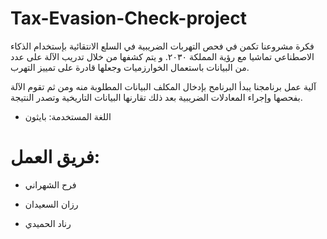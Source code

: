 # Tax-Evasion-Check-project
 فكرة مشروعنا تكمن في فحص التهربات الضريبية في السلع الانتقائية بإستخدام الذكاء الاصطناعي تماشيا مع رؤية المملكة ٢٠٣٠.  و يتم كشفها من خلال تدريب الآلة على عدد من البيانات باستعمال الخوارزميات 
وجعلها قادرة على تمييز التهرب. 

آلية عمل برنامجنا يبدأ البرنامح بإدخال المكلف البيانات المطلوبة منه ومن ثم تقوم الآلة بفحصها وإجراء المعادلات الضريبية بعد ذلك تقارنها البيانات التاريخية وتصدر النتيجة.
- اللغة المستخدمة: بايثون
# فريق العمل:
- فرح الشهراني
* رزان السعيدان 
+ رناد الحميدي
